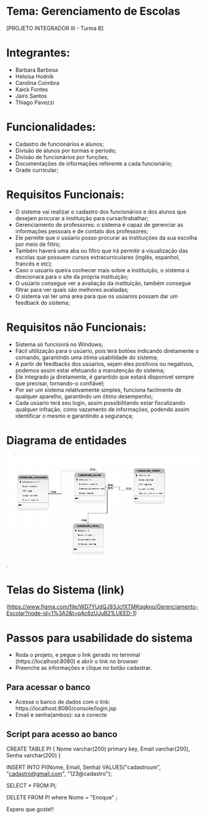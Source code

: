 # Tema: Gerenciamento de Escolas

[PROJETO INTEGRADOR III - Turma B]

# Integrantes: 
- Barbara Barbosa
- Heloisa Hodnik
- Carolina Coimbra
- Kaick Fontes
- Jairo Santos
- Thiago Pavezzi

# Funcionalidades:
- Cadastro de funcionários e alunos;
- Divisão de alunos por turmas e período;
- Divisão de funcionários por funções;
- Documentações de informações referente a cada funcionário;
- Grade curricular;

# Requisitos Funcionais:

- O sistema vai realizar o cadastro dos funcionários e dos alunos que desejam procurar a instituição para cursar/trabalhar;
- Gerenciamento de professores: o sistema é capaz de gerenciar as informações pessoais e de contato dos professores;
- Ele permite que o usúario posso procurar as instituições da sua escolha por meio de filtro;
- Também haverá uma aba ou filtro que irá permitir a visualização das escolas que possuem cursos extracurriculares (inglês, espanhol, francês e etc);
- Caso o usúario queira conhecer mais sobre a instituição, o sistema o direcionara para o site da própria instituição;
- O usúario consegue ver a avaliação da instituição, também consegue filtrar para ver quais são melhores avaliadas;
- O sistema vai ter uma area para que os usúarios possam dar um feedback  do sistema;

# Requisitos não Funcionais:

- Sistema só funcionrá no Windows;
- Fácil ultilização para o usúario, pois terá botões indicando diretamente o comando, garantindo uma ótima usabilidade do sistema;
- A partir de feedbacks dos usúarios, sejam eles positivos ou negativos, podemos assim estar efetuando a manutenção do sistema;
- Ele integrado ja diretamente, é garantido que estará disponivel sempre que precisar, tornando-o confiável;
- Por ser um sistema relativamente simples, funciona facilmente de qualquer aparelho, garantindo um ótimo desempenho;
- Cada usúario terá seu login, assim possibilitando estar fiscalizando qualquer infração, como vazamento de informações, podendo assim identificar o mesmo e garantindo a segurança;

# Diagrama de entidades
![imagem diagrama de entidades](/docs/diagrama-de-entidades.PNG).

# Telas do Sistema (link)
(https://www.figma.com/file/WD7YUdQJ93JcfXTMKqgkno/Gerenciamento-Escolar?node-id=1%3A2&t=pAc6zUJuB21LUEED-1)

# Passos para usabilidade do sistema

- Roda o projeto, e pegue o link gerado no terminal (https://localhost:8080) e abrir o link no browser
- Preenche as informações e clique no botão cadastrar.

## Para acessar o banco

- Acesse o banco de dados com o link: https://localhost:8080/console/login.jsp
- Email e senha(ambos): sa e conecte

## Script para acesso ao banco

CREATE TABLE PI {
	Nome  varchar(200) primary key,
	Email varchar(200),
	Senha varchar(200)
}

INSERT INTO PI(Nome, Email, Senha) 
VALUES("cadastroum", "cadastro@gmail.com", "123@cadastro");

SELECT * FROM PI;

DELETE FROM PI where Nome = "Enoque" ;

Espero que goste!!



